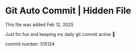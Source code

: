# Git Auto Commit | Hidden File

This file was added Feb 12, 2025

Just for fun and keeping my daily git commit active 🤪

commit number: 515124
